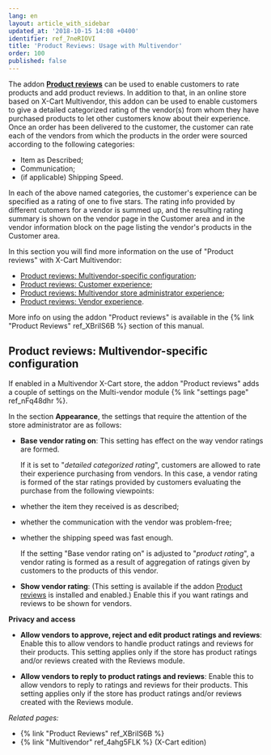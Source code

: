 ```yaml
---
lang: en
layout: article_with_sidebar
updated_at: '2018-10-15 14:08 +0400'
identifier: ref_7neRIOVI
title: 'Product Reviews: Usage with Multivendor'
order: 100
published: false
---
```

The addon **[Product reviews](https://market.x-cart.com/addons/product-reviews.html "Configuring the Multi-vendor addon")** can be used to enable customers to rate products and add product reviews. In addition to that, in an online store based on X-Cart Multivendor, this addon can be used to enable customers to give a detailed categorized rating of the vendor(s) from whom they have purchased products to let other customers know about their experience. Once an order has been delivered to the customer, the customer can rate each of the vendors from which the products in the order were sourced according to the following categories:
   
   * Item as Described;
   * Communication;
   * (if applicable) Shipping Speed.
   
In each of the above named categories, the customer's experience can be specified as a rating of one to five stars. The rating info provided by different cutomers for a vendor is summed up, and the resulting rating summary is shown on the vendor page in the Customer area and in the vendor information block on the page listing the vendor's products in the Customer area.   

In this section you will find more information on the use of "Product reviews" with X-Cart Multivendor:

   * [Product reviews: Multivendor-specific configuration](#product-reviews--multivendor-specific-configuration);
   * [Product reviews: Customer experience](#product-reviews--customer-experience);
   * [Product reviews: Multivendor store administrator experience](##product-reviews--multivendor-store-administrator-experience);
   * [Product reviews: Vendor experience](#product-reviews-vendor-experience).

More info on using the addon "Product reviews" is available in the {% link "Product Reviews" ref_XBriIS6B %} section of this manual.

## Product reviews: Multivendor-specific configuration 

If enabled in a Multivendor X-Cart store, the addon "Product reviews" adds a couple of settings on the Multi-vendor module {% link "settings page" ref_nFq48dhr %}. 

In the section **Appearance**, the settings that require the attention of the store administrator are as follows:

   *   **Base vendor rating on**: This setting has effect on the way vendor ratings are formed. 

       If it is set to "_detailed categorized rating_", customers are allowed to rate their experience purchasing from vendors. In this case, a vendor rating is formed of the star ratings provided by customers evaluating the purchase from the following viewpoints:
  - whether the item they received is as described;
  - whether the communication with the vendor was problem-free; 
  - whether the shipping speed was fast enough.
     
       If the setting "Base vendor rating on" is adjusted to "_product rating_", a vendor rating is formed as a result of aggregation of ratings given by customers to the products of this vendor. 
      
   *   **Show vendor rating**: (This setting is available if the addon [Product reviews](https://market.x-cart.com/addons/product-reviews.html "Configuring the Multi-vendor addon") is installed and enabled.) Enable this if you want ratings and reviews to be shown for vendors.
    
**Privacy and access**

   *   **Allow vendors to approve, reject and edit product ratings and reviews**: Enable this to allow vendors to handle product ratings and reviews for their products. This setting applies only if the store has product ratings and/or reviews created with the Reviews module.
    
   *   **Allow vendors to reply to product ratings and reviews**: Enable this to allow vendors to reply to ratings and reviews for their products. This setting applies only if the store has product ratings and/or reviews created with the Reviews module.

_Related pages:_
   
   * {% link "Product Reviews" ref_XBriIS6B %}
   * {% link "Multivendor" ref_4ahg5FLK %} (X-Cart edition)